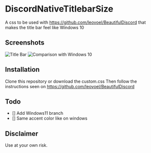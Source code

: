 # DiscordNativeTitlebarSize
A css to be used with https://github.com/leovoel/BeautifulDiscord that makes the title bar feel like Windows 10
## Screenshots
![Title Bar](https://user-images.githubusercontent.com/8733998/129073120-6149c759-3af2-49da-bf62-759624dbde14.png)
![Comparison with Windows 10](https://user-images.githubusercontent.com/8733998/129073304-793e92a2-923a-4eb0-a2d0-25c9837840c4.png)
## Installation
Clone this repository or download the custom.css
Then follow the instructions seen on https://github.com/leovoel/BeautifulDiscord
## Todo
- [] Add Windows11 branch
- [] Same accent color like on windows
## Disclaimer
Use at your own risk.
